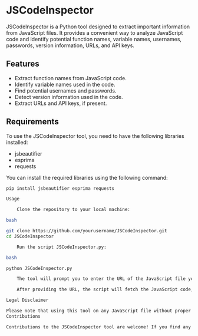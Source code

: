 # JSCodeInspector

JSCodeInspector is a Python tool designed to extract important information from JavaScript files. It provides a convenient way to analyze JavaScript code and identify potential function names, variable names, usernames, passwords, version information, URLs, and API keys.

## Features

- Extract function names from JavaScript code.
- Identify variable names used in the code.
- Find potential usernames and passwords.
- Detect version information used in the code.
- Extract URLs and API keys, if present.

## Requirements

To use the JSCodeInspector tool, you need to have the following libraries installed:

- jsbeautifier
- esprima
- requests

You can install the required libraries using the following command:

```bash
pip install jsbeautifier esprima requests

Usage

    Clone the repository to your local machine:

bash

git clone https://github.com/yourusername/JSCodeInspector.git
cd JSCodeInspector

    Run the script JSCodeInspector.py:

bash

python JSCodeInspector.py

    The tool will prompt you to enter the URL of the JavaScript file you want to analyze.

    After providing the URL, the script will fetch the JavaScript code, inspect it, and display the extracted information, including function names, variable names, usernames, passwords, version information, URLs, and API keys.

Legal Disclaimer

Please note that using this tool on any JavaScript file without proper authorization may be illegal and unethical. Always ensure you have explicit permission from the file owner to analyze the JavaScript code. The tool is provided for educational and ethical purposes only.
Contributions

Contributions to the JSCodeInspector tool are welcome! If you find any bugs or want to add new features, feel free to create a pull request. For major changes, please open an issue first to discuss the proposed changes.
